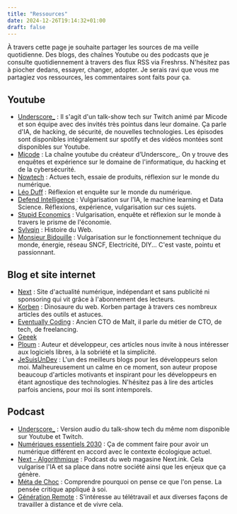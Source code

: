 ```yaml
---
title: "Ressources"
date: 2024-12-26T19:14:32+01:00
draft: false
---
```


À travers cette page je souhaite partager les sources de ma veille quotidienne. Des blogs, des chaînes Youtube ou des podcasts que je consulte quotidiennement à travers des flux RSS via Freshrss. N'hésitez pas à piocher dedans, essayer, changer, adopter. Je serais ravi que vous me partagiez vos ressources, les commentaires sont faits pour ça.

## Youtube

- [Underscore_](https://www.youtube.com/@Underscore_) :  Il s'agit d'un talk-show tech sur Twitch animé par Micode et son équipe avec des invités très pointus dans leur domaine. Ça parle d'IA, de hacking, de sécurité, de nouvelles technologies. Les épisodes sont disponibles intégralement sur spotify et des vidéos montées sont disponibles sur Youtube.
- [Micode](https://www.youtube.com/@Micode) : La chaîne youtube du créateur d’Underscore_. On y trouve des enquêtes et expérience sur le domaine de l'informatique, du hacking et de la cybersécurité.
- [Nowtech](https://www.youtube.com/@Nowtech) : Actues tech, essaie de produits, réflexion sur le monde du numérique.
- [Léo Duff](https://www.youtube.com/@LeoDuff) : Réflexion et enquête sur le monde du numérique.
- [Defend Intelligence](https://www.youtube.com/@DefendIntelligence) : Vulgarisation sur l'IA, le machine learning et Data Science. Réflexions, expérience, vulgarisation sur ces sujets.
- [Stupid Economics](https://www.youtube.com/@StupidEco) : Vulgarisation, enquête et réflexion sur le monde à travers le prisme de l'économie.
- [Sylvqin](https://www.youtube.com/@Sylvqin) : Histoire du Web.
- [Monsieur Bidouille](https://www.youtube.com/@monsieurbidouille) : Vulgarisation sur le fonctionnement technique du monde, énergie, réseau SNCF, Electricité, DIY... C'est vaste, pointu et passionnant.

## Blog et site internet

- [Next](https://next.ink/) : Site d'actualité numérique, indépendant et sans publicité ni sponsoring qui vit grâce à l'abonnement des lecteurs.
- [Korben](https://korben.info/) : Dinosaure du web. Korben partage à travers ces nombreux articles des outils et astuces.
- [Eventually Coding](https://eventuallycoding.com/) : Ancien CTO de Malt, il parle du métier de CTO, de tech, de freelancing.
- [Geeek](https://www.geeek.org/)
- [Ploum](https://ploum.net/) : Auteur et développeur, ces articles nous invite à nous intéresser aux logiciels libres, à la sobriété et la simplicité.
- [JeSuisUnDev](https://www.jesuisundev.com/) : L'un des meilleurs blogs pour les développeurs selon moi. Malheureusement un calme en ce moment, son auteur propose beaucoup d'articles motivants et inspirant pour les développeurs en étant agnostique des technologies. N'hésitez pas à lire des articles parfois anciens, pour moi ils sont intemporels.

## Podcast

- [Underscore_](https://open.spotify.com/show/1sz1NhoHqbpXbzNlpOnFoz?si=068746984bab4661) : Version audio du talk-show tech du même nom disponible sur Youtube et Twitch.
- [Numériques essentiels 2030](https://open.spotify.com/show/7t9MOjGJg6sqY3yxzk4tYs?si=8b85d68edea74866) : Ça de comment faire pour avoir un numérique différent en accord avec le contexte écologique actuel.
- [Next - Algorithmique](https://open.spotify.com/show/7FT0gPZ9ur8lVMUfVRRyWu?si=22c9690dd0dd4f84) : Podcast du web magasine Next.ink. Cela vulgarise l'IA et sa place dans notre société ainsi que les enjeux que ça génère.
- [Méta de Choc](https://open.spotify.com/show/4j5ZAz47NbAgO2HyA30kPo?si=2f82b24e8f154a8a) : Comprendre pourquoi on pense ce que l'on pense. La pensée critique appliqué à soi.
- [Génération Remote](https://open.spotify.com/show/3CRkcnm1R97Sc4Z01hrPd6?si=5b039368ea084778) : S'intéresse au télétravail et aux diverses façons de travailler à distance et de vivre cela.

